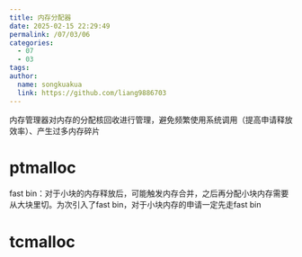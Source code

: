 ```yaml
---
title: 内存分配器
date: 2025-02-15 22:29:49
permalink: /07/03/06
categories: 
  - 07
  - 03
tags: 
author:
  name: songkuakua
  link: https://github.com/liang9886703
---
```

内存管理器对内存的分配核回收进行管理，避免频繁使用系统调用（提高申请释放效率）、产生过多内存碎片

# ptmalloc

fast bin：对于小块的内存释放后，可能触发内存合并，之后再分配小块内存需要从大块里切。为次引入了fast bin，对于小块内存的申请一定先走fast bin

# tcmalloc
